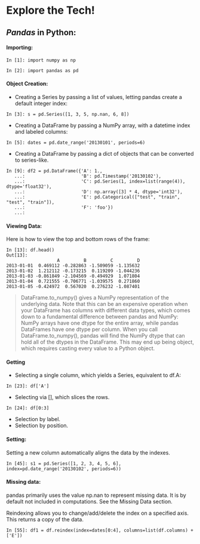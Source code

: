 # Explore the Tech! 

## _Pandas_ in Python:

#### Importing:
```
In [1]: import numpy as np

In [2]: import pandas as pd
```

#### Object Creation:
* Creating a Series by passing a list of values, letting pandas create a default integer index:
```
In [3]: s = pd.Series([1, 3, 5, np.nan, 6, 8])
```

* Creating a DataFrame by passing a NumPy array, with a datetime index and labeled columns:
```
In [5]: dates = pd.date_range('20130101', periods=6)
```

* Creating a DataFrame by passing a dict of objects that can be converted to series-like.
```
In [9]: df2 = pd.DataFrame({'A': 1.,
   ...:                     'B': pd.Timestamp('20130102'),
   ...:                     'C': pd.Series(1, index=list(range(4)), dtype='float32'),
   ...:                     'D': np.array([3] * 4, dtype='int32'),
   ...:                     'E': pd.Categorical(["test", "train", "test", "train"]),
   ...:                     'F': 'foo'})
   ...: 
```

#### Viewing Data:
Here is how to view the top and bottom rows of the frame:
```
In [13]: df.head()
Out[13]: 
                   A         B         C         D
2013-01-01  0.469112 -0.282863 -1.509059 -1.135632
2013-01-02  1.212112 -0.173215  0.119209 -1.044236
2013-01-03 -0.861849 -2.104569 -0.494929  1.071804
2013-01-04  0.721555 -0.706771 -1.039575  0.271860
2013-01-05 -0.424972  0.567020  0.276232 -1.087401
```

> DataFrame.to_numpy() gives a NumPy representation of the underlying data.
Note that this can be an expensive operation when your DataFrame has columns with different data types,
which comes down to a fundamental difference between pandas and NumPy:
NumPy arrays have one dtype for the entire array, 
while pandas DataFrames have one dtype per column. When you call DataFrame.to_numpy(), 
pandas will find the NumPy dtype that can hold all of the dtypes in the DataFrame. 
This may end up being object, which requires casting every value to a Python object.
>


#### Getting
* Selecting a single column, which yields a Series, equivalent to df.A:
```
In [23]: df['A']
```

* Selecting via [], which slices the rows.
```
In [24]: df[0:3]
```
* Selection by label.
* Selection by position.

#### Setting:
Setting a new column automatically aligns the data by the indexes.
```
In [45]: s1 = pd.Series([1, 2, 3, 4, 5, 6], index=pd.date_range('20130102', periods=6))
```

#### Missing data:
pandas primarily uses the value np.nan to represent missing data. It is by default not included in computations. See the Missing Data section.

Reindexing allows you to change/add/delete the index on a specified axis. This returns a copy of the data.
```
In [55]: df1 = df.reindex(index=dates[0:4], columns=list(df.columns) + ['E'])
```
